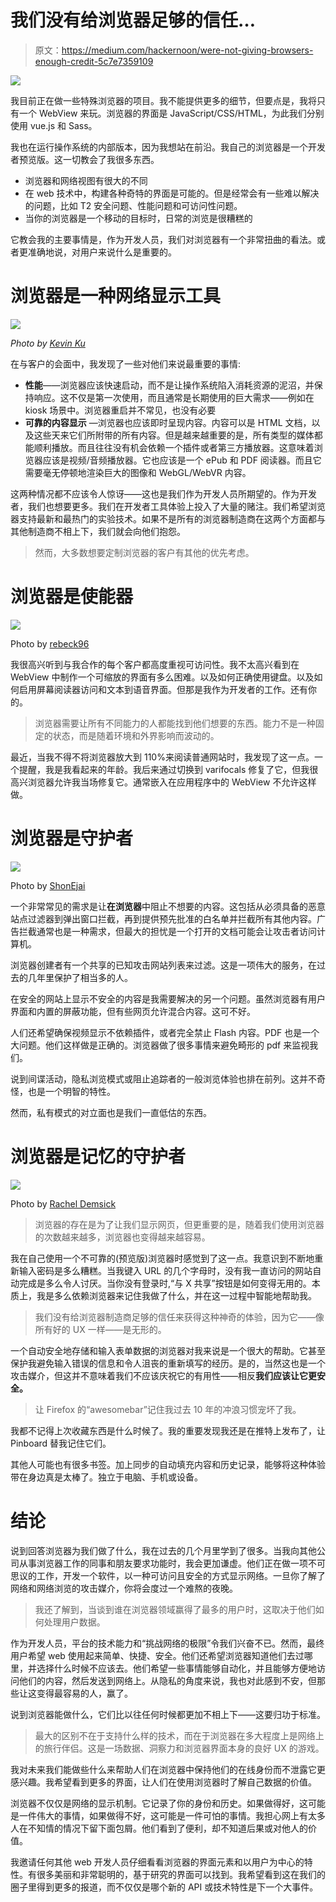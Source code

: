 # 我们没有给浏览器足够的信任…

> 原文：<https://medium.com/hackernoon/were-not-giving-browsers-enough-credit-5c7e7359109>

![](img/b30be31cbf0e587fcf228e217a378060.png)

我目前正在做一些特殊浏览器的项目。我不能提供更多的细节，但要点是，我将只有一个 WebView 来玩。浏览器的界面是 JavaScript/CSS/HTML，为此我们分别使用 vue.js 和 Sass。

我也在运行操作系统的内部版本，因为我想站在前沿。我自己的浏览器是一个开发者预览版。这一切教会了我很多东西。

*   浏览器和网络视图有很大的不同
*   在 web 技术中，构建各种奇特的界面是可能的。但是经常会有一些难以解决的问题，比如 T2 安全问题、性能问题和可访问性问题。
*   当你的浏览器是一个移动的目标时，日常的浏览是很糟糕的

它教会我的主要事情是，作为开发人员，我们对浏览器有一个非常扭曲的看法。或者更准确地说，对用户来说什么是重要的。

# 浏览器是一种网络显示工具

![](img/14b228541b678f1446647042a12fa926.png)

*Photo by* [*Kevin Ku*](https://www.pexels.com/photo/coding-computer-data-depth-of-field-577585/)

在与客户的会面中，我发现了一些对他们来说最重要的事情:

*   **性能**——浏览器应该快速启动，而不是让操作系统陷入消耗资源的泥沼，并保持响应。这不仅是第一次使用，而且通常是长期使用的巨大需求——例如在 kiosk 场景中。浏览器重启并不常见，也没有必要
*   **可靠的内容显示** —浏览器也应该即时呈现内容。内容可以是 HTML 文档，以及这些天来它们所附带的所有内容。但是越来越重要的是，所有类型的媒体都能顺利播放。而且往往没有机会依赖一个插件或者第三方播放器。这意味着浏览器应该是视频/音频播放器。它也应该是一个 ePub 和 PDF 阅读器。而且它需要毫无停顿地渲染巨大的图像和 WebGL/WebVR 内容。

这两种情况都不应该令人惊讶——这也是我们作为开发人员所期望的。作为开发者，我们也想要更多。我们在开发者工具体验上投入了大量的赌注。我们希望浏览器支持最新和最热门的实验技术。如果不是所有的浏览器制造商在这两个方面都与其他制造商不相上下，我们就会向他们抱怨。

> 然而，大多数想要定制浏览器的客户有其他的优先考虑。

# 浏览器是使能器

![](img/192e0663c6f108805ad3d6af7a551349.png)

Photo by [rebeck96](https://pixabay.com/p-724689/?no_redirect)

我很高兴听到与我合作的每个客户都高度重视可访问性。我不太高兴看到在 WebView 中制作一个可缩放的界面有多么困难。以及如何正确使用键盘。以及如何启用屏幕阅读器访问和文本到语音界面。但那是我作为开发者的工作。还有你的。

> 浏览器需要让所有不同能力的人都能找到他们想要的东西。能力不是一种固定的状态，而是随着环境和外界影响而波动的。

最近，当我不得不将浏览器放大到 110%来阅读普通网站时，我发现了这一点。一个提醒，我是我看起来的年龄。我后来通过切换到 varifocals 修复了它，但我很高兴浏览器允许我当场修复它。通常嵌入在应用程序中的 WebView 不允许这样做。

# 浏览器是守护者

![](img/59622bb51c32860be7a9b3f4bced5736.png)

Photo by [ShonEjai](https://pixabay.com/p-1516242/?no_redirect)

一个非常常见的需求是让**在浏览器**中阻止不想要的内容。这包括从必须具备的恶意站点过滤器到弹出窗口拦截，再到提供预先批准的白名单并拦截所有其他内容。广告拦截通常也是一种需求，但最大的担忧是一个打开的文档可能会让攻击者访问计算机。

浏览器创建者有一个共享的已知攻击网站列表来过滤。这是一项伟大的服务，在过去的几年里保护了相当多的人。

在安全的网站上显示不安全的内容是我需要解决的另一个问题。虽然浏览器有用户界面和内置的屏蔽功能，但有些网页允许混合内容。这可不好。

人们还希望确保视频显示不依赖插件，或者完全禁止 Flash 内容。PDF 也是一个大问题。他们这样做是正确的。浏览器做了很多事情来避免畸形的 pdf 来监视我们。

说到间谍活动，隐私浏览模式或阻止追踪者的一般浏览体验也排在前列。这并不奇怪，也是一个明智的特性。

然而，私有模式的对立面也是我们一直低估的东西。

# 浏览器是记忆的守护者

![](img/b83a6c31e6142238fc9538a9c0d59ac8.png)

Photo by [Rachel Demsick](https://www.flickr.com/photos/rmdemsick/5065345783)

> 浏览器的存在是为了让我们显示网页，但更重要的是，随着我们使用浏览器的次数越来越多，浏览器也变得越来越容易。

我在自己使用一个不可靠的(预览版)浏览器时感觉到了这一点。我意识到不断地重新输入密码是多么糟糕。当我键入 URL 的几个字母时，没有我一直访问的网站自动完成是多么令人讨厌。当你没有登录时,“与 X 共享”按钮是如何变得无用的。本质上，我是多么依赖浏览器来记住我做了什么，并在这一过程中智能地帮助我。

> 我们没有给浏览器制造商足够的信任来获得这种神奇的体验，因为它——像所有好的 UX 一样——是无形的。

一个自动安全地存储和输入表单数据的浏览器对我来说是一个很大的帮助。它甚至保护我避免输入错误的信息和令人沮丧的重新填写的经历。是的，当然这也是一个攻击媒介，但这并不意味着我们不应该庆祝它的有用性——相反**我们应该让它更安全。**

> 让 Firefox 的“awesomebar”记住我过去 10 年的冲浪习惯宠坏了我。

我都不记得上次收藏东西是什么时候了。我的重要发现我还是在推特上发布了，让 Pinboard 替我记住它们。

其他人可能也有很多书签。加上同步的自动填充内容和历史记录，能够将这种体验带在身边真是太棒了。独立于电脑、手机或设备。

# 结论

说到回答浏览器为我们做了什么，我在过去的几个月里学到了很多。当我向其他公司从事浏览器工作的同事和朋友要求功能时，我会更加谦虚。他们正在做一项不可思议的工作，开发一个软件，以一种可访问且安全的方式显示网络。一旦你了解了网络和网络浏览的攻击媒介，你将会度过一个难熬的夜晚。

> 我还了解到，当谈到谁在浏览器领域赢得了最多的用户时，这取决于他们如何处理用户数据。

作为开发人员，平台的技术能力和“挑战网络的极限”令我们兴奋不已。然而，最终用户希望 web 使用起来简单、快捷、安全。他们还希望浏览器知道他们去过哪里，并选择什么时候不应该去。他们希望一些事情能够自动化，并且能够方便地访问他们的内容，然后发送到网络上。从隐私的角度来说，我也对此感到不安，但那些让这变得最容易的人，赢了。

说到浏览器能做什么，它们比以往任何时候都更加不相上下——这要归功于标准。

> 最大的区别不在于支持什么样的技术，而在于浏览器在多大程度上是网络上的旅行伴侣。这是一场数据、洞察力和浏览器界面本身的良好 UX 的游戏。

我对未来我们能做些什么来帮助人们在浏览器中保持他们的在线身份而不泄露它更感兴趣。我希望看到更多的界面，让人们在使用浏览器时了解自己数据的价值。

浏览器不仅仅是网络的显示机制。它记录了你的身份和历史。如果做得好，这可能是一件伟大的事情，如果做得不好，这可能是一件可怕的事情。我担心网上有太多人在不知情的情况下留下面包屑。他们看到了便利，却不知道后果或对他人的价值。

我邀请任何其他 web 开发人员仔细看看浏览器的界面元素和以用户为中心的特性。有很多美丽和非常聪明的，基于研究的界面可以找到。我希望看到这在我们的圈子里得到更多的报道，而不仅仅是哪个新的 API 或技术特性是下一个大事件。